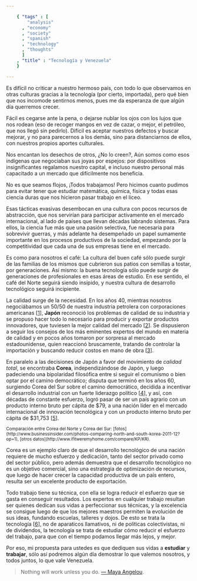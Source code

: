 ```yaml
--- 

    { "tags" : [
        "analysis"
      , "economy"
      , "society"
      , "spanish"
      , "technology"
      , "thoughts"
      ]
    , "title" : "Tecnología y Venezuela"
    }

--- 
```


Es difícil no criticar a nuestro hermoso país, con todo lo que observamos
en otras culturas gracias a la tecnología (por cierto, importada),
pero qué bien que nos incomode sentirnos menos, pues me da esperanza
de que algún día querremos crecer.

Fácil es cegarse ante la pena, o dejarse nublar los ojos con los lujos
que nos rodean (eso de recoger mangos en vez de cazar,
o mejor, el petróleo, que nos llegó sin pedirlo). Difícil es aceptar
nuestros defectos y buscar mejorar, y no para parecernos a los demás,
sino para distanciarnos de ellos, con nuestros propios aportes culturales.

Nos encantan los desechos de otros, ¿No lo creen?, Aún somos como esos
indígenas que negociaban sus joyas por espejos: por dispositivos insignificantes
regalamos nuestro capital, e incluso nuestro personal más capacitado a un
mercado que difícilmente nos beneficia.

No es que seamos flojos, ¡Todos trabajamos! Pero hicimos cuanto pudimos
para evitar tener que estudiar matemática, química, física y todas esas
ciencia duras que nos hicieron pasar trabajo en el liceo.

Esas tácticas evasivas desembocan en una cultura con pocos recursos de abstracción,
que nos servirían para participar activamente en el mercado internacional,
al lado de países que llevan décadas labrando sistemas. Para ellos, la ciencia
fue más que una pasión selectiva, fue necesaria para sobrevivir guerras,
y más adelante ha desempeñado un papel sumamente importante en los procesos productivos
de la sociedad, empezando por la competitividad que cada una de sus empresas
tiene en el mercado.

Es como para nosotros el café: La cultura del buen café sólo puede surgir
de las familias de los mismos que cubrieron sus patios con semillas a tostar,
por generaciones. Así mismo: la buena tecnología sólo puede surgir de
generaciones de profesionales en esas áreas de estudio. En ese sentido,
el café del Norte seguirá siendo insípido, y nuestra cultura de desarrollo
tecnológico seguirá incipiente.

La calidad surge de la necesidad. En los años 40, mientras nosotros negociábamos
un 50/50 de nuestra industria petrolera con corporaciones americanas [[1]],
**Japón** reconoció los problemas de calidad de su industria y se propuso hacer
todo lo necesario para producir y exportar productos innovadores, que tuviesen
la mejor calidad del mercado [[2]]. Se dispusieron a seguir los consejos
de los más eminentes expertos del mundo en materia de calidad y en pocos años tomaron
por sorpresa al mercado estadounidense, quien reaccionó bruscamente, tratando
de controlar la importación y buscando reducir costos en mano de obra [[3]].

En paralelo a las decisiones de Japón a favor del movimiento de *calidad total*,
se encontraba **Corea**, independizándose de Japón, y luego padeciendo una bipolaridad
filosófica entre si seguir el comunismo o bien optar por el camino democrático;
disputa que terminó en los años 60, surgiendo Corea del Sur sobre el camino democrático,
decidida a incentivar el desarrollo industrial con un fuerte liderazgo político [[4]],
y así, con décadas de constante esfuerzo, logró pasar de ser un país agrario con un
producto interno bruto per cápita de $79, a una nación líder en el mercado internacional
de innovación tecnológica y con un producto interno bruto per cápita de $31,753 [[5]].

<small>
Comparación entre Corea del Norte y Corea del Sur:
[fotos](http://www.businessinsider.com/photos-comparing-north-and-south-korea-2011-12?op=1),
[otros datos](http://www.ifitweremyhome.com/compare/KP/KR).
</small>

Corea es un ejemplo claro de que el desarrollo tecnológico de una nación requiere
de mucho esfuerzo y dedicación, tanto del sector privado como del sector público,
pero además demuestra que el desarrollo tecnológico no es un objetivo comercial,
sino una estrategia de optimización de recursos, que luego de hacer crecer la
capacidad productiva de un país entero, resulta ser un excelente producto de exportación.

Todo trabajo tiene su técnica, con ella se logra reducir el esfuerzo que se gasta
en conseguir resultados. Los expertos en cualquier trabajo resultan ser quienes
dedican sus vidas a perfeccionar sus técnicas, y la excelencia se consigue luego
de que los mejores maestros permiten la evolución de sus ideas, fundando escuelas,
talleres y dojos. De esto se trata la tecnología [[6]], no de aparaticos llamativos,
ni de políticas colectivistas, ni de dividendos, la tecnología se trata de estudiar
cómo reducir el esfuerzo del trabajo, para que con el tiempo podamos llegar más lejos,
y mejor.

Por eso, mi propuesta para ustedes es que dediquen sus vidas a **estudiar** y **trabajar**,
sólo así podremos algún día demostrar lo que valemos nosotros, y todos juntos,
lo que vale Venezuela.

> Nothing will work unless you do. [— Maya Angelou](http://en.wikipedia.org/wiki/Maya_Angelou).

[1]: http://en.wikipedia.org/wiki/Economy_of_Venezuela#1922_-_1964
    "Wikipedia: Economía de Venezuela, desde 1922 hasta 1964"
[2]: http://www.bpir.com/total-quality-management-history-of-tqm-and-business-excellence-bpir.com.html#japan
    "Bpir.com: History of Quality: Japan"
[3]: http://asq.org/learn-about-quality/history-of-quality/overview/total-quality.html
    "Asq.org: History of Total Quality"
[4]: http://www.kds.re.kr/pds/102/MRDA_2010_4.pdf
    "Kds.re.kr: Strategy for Industrial Development and Growth of Major Industries in Korea [PDF]"
[5]: http://en.wikipedia.org/wiki/Economy_of_South_Korea
    "Wikipedia: Economy of South Korea"
[6]: http://etimologias.dechile.net/?tecnologi.a
    "Etimologias.dechile.net: Etimología de Tecnología"
